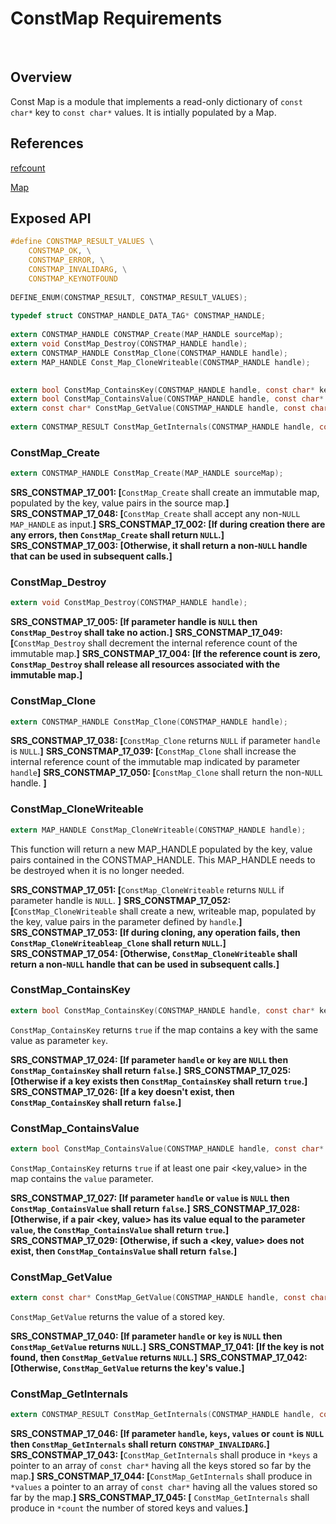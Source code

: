 ConstMap Requirements
================


 
## Overview

Const Map is a module that implements a read-only dictionary of `const char*` key to `const char*` values.  It is intially populated by a Map.

## References
[refcount](../inc/refcount.h)

[Map](map_requirements.docm)

## Exposed API
```C
#define CONSTMAP_RESULT_VALUES \
    CONSTMAP_OK, \
    CONSTMAP_ERROR, \
    CONSTMAP_INVALIDARG, \
    CONSTMAP_KEYNOTFOUND
 
DEFINE_ENUM(CONSTMAP_RESULT, CONSTMAP_RESULT_VALUES);
 
typedef struct CONSTMAP_HANDLE_DATA_TAG* CONSTMAP_HANDLE;
 
extern CONSTMAP_HANDLE CONSTMAP_Create(MAP_HANDLE sourceMap);
extern void ConstMap_Destroy(CONSTMAP_HANDLE handle);
extern CONSTMAP_HANDLE ConstMap_Clone(CONSTMAP_HANDLE handle);
extern MAP_HANDLE Const_Map_CloneWriteable(CONSTMAP_HANDLE handle);

  
extern bool ConstMap_ContainsKey(CONSTMAP_HANDLE handle, const char* key);
extern bool ConstMap_ContainsValue(CONSTMAP_HANDLE handle, const char* value);
extern const char* ConstMap_GetValue(CONSTMAP_HANDLE handle, const char* key);
 
extern CONSTMAP_RESULT ConstMap_GetInternals(CONSTMAP_HANDLE handle, const char*const** keys, const char*const** values, size_t* count);
```


### ConstMap_Create
```C
extern CONSTMAP_HANDLE ConstMap_Create(MAP_HANDLE sourceMap);
```
**SRS_CONSTMAP_17_001: [**`ConstMap_Create` shall create an immutable map, populated by the key, value pairs in the source map.**]** 
**SRS_CONSTMAP_17_048: [**`ConstMap_Create` shall accept any non-`NULL` `MAP_HANDLE` as input.**]** 
**SRS_CONSTMAP_17_002: [**If during creation there are any errors, then `ConstMap_Create` shall return `NULL`.**]** 
**SRS_CONSTMAP_17_003: [**Otherwise, it shall return a non-`NULL` handle that can be used in subsequent calls.**]**

### ConstMap_Destroy
```C
extern void ConstMap_Destroy(CONSTMAP_HANDLE handle);
``` 
**SRS_CONSTMAP_17_005: [**If parameter handle is `NULL` then `ConstMap_Destroy` shall take no action.**]**
**SRS_CONSTMAP_17_049: [**`ConstMap_Destroy` shall decrement the internal reference count of the immutable map.**]**
**SRS_CONSTMAP_17_004: [**If the reference count is zero, `ConstMap_Destroy` shall release all resources associated with the immutable map.**]** 


### ConstMap_Clone
```C
extern CONSTMAP_HANDLE ConstMap_Clone(CONSTMAP_HANDLE handle);
```
**SRS_CONSTMAP_17_038: [**`ConstMap_Clone` returns `NULL` if parameter `handle` is `NULL`.**]** 
**SRS_CONSTMAP_17_039: [**`ConstMap_Clone` shall increase the internal reference count of the immutable map indicated by parameter `handle`**]**
**SRS_CONSTMAP_17_050: [**`ConstMap_Clone` shall  return the non-`NULL` handle. **]**

### ConstMap_CloneWriteable
```C
extern MAP_HANDLE ConstMap_CloneWriteable(CONSTMAP_HANDLE handle);
```

This function will return a new MAP_HANDLE populated by the key, value pairs contained in the CONSTMAP_HANDLE.  This MAP_HANDLE needs to be destroyed when it is no longer needed. 

**SRS_CONSTMAP_17_051: [**`ConstMap_CloneWriteable` returns `NULL` if parameter handle is `NULL`. **]**
**SRS_CONSTMAP_17_052: [**`ConstMap_CloneWriteable` shall create a new, writeable map, populated by the key, value pairs in the parameter defined by `handle`.**]**
**SRS_CONSTMAP_17_053: [**If during cloning, any operation fails, then `ConstMap_CloneWriteableap_Clone` shall return `NULL`.**]**
**SRS_CONSTMAP_17_054: [**Otherwise, `ConstMap_CloneWriteable` shall return a non-`NULL` handle that can be used in subsequent calls.**]**


### ConstMap_ContainsKey
```C
extern bool ConstMap_ContainsKey(CONSTMAP_HANDLE handle, const char* key);
```
`ConstMap_ContainsKey` returns `true` if the map contains a key with the same value as parameter `key`.

**SRS_CONSTMAP_17_024: [**If parameter `handle` or `key` are `NULL` then `ConstMap_ContainsKey` shall return `false`.**]** 
**SRS_CONSTMAP_17_025: [**Otherwise if a key exists then `ConstMap_ContainsKey` shall return `true`.**]** 
**SRS_CONSTMAP_17_026: [**If a key doesn't exist, then `ConstMap_ContainsKey` shall return `false`.**]**

### ConstMap_ContainsValue
```C
extern bool ConstMap_ContainsValue(CONSTMAP_HANDLE handle, const char* value);
```

`ConstMap_ContainsKey` returns `true` if at least one pair <key,value> in the map contains the `value` parameter.

**SRS_CONSTMAP_17_027: [**If parameter `handle` or `value` is `NULL` then `ConstMap_ContainsValue` shall return `false`.**]** 
**SRS_CONSTMAP_17_028: [**Otherwise, if a pair <key, value> has its value equal to the parameter `value`, the `ConstMap_ContainsValue` shall return `true`.**]** 
**SRS_CONSTMAP_17_029: [**Otherwise, if such a <key, value> does not exist, then `ConstMap_ContainsValue` shall return `false`.**]**

### ConstMap_GetValue
```C
extern const char* ConstMap_GetValue(CONSTMAP_HANDLE handle, const char* key);
```
`ConstMap_GetValue` returns the value of a stored key.

**SRS_CONSTMAP_17_040: [**If parameter `handle` or `key` is `NULL` then `ConstMap_GetValue` returns `NULL`.**]** 
**SRS_CONSTMAP_17_041: [**If the key is not found, then `ConstMap_GetValue` returns `NULL`.**]** 
**SRS_CONSTMAP_17_042: [**Otherwise, `ConstMap_GetValue` returns the key's value.**]**

### ConstMap_GetInternals
```C
extern CONSTMAP_RESULT ConstMap_GetInternals(CONSTMAP_HANDLE handle, const char*const** keys, const char*const** values, size_t* count);
```
**SRS_CONSTMAP_17_046: [**If parameter `handle`, `keys`, `values` or `count` is `NULL` then `ConstMap_GetInternals` shall return `CONSTMAP_INVALIDARG`.**]** 
**SRS_CONSTMAP_17_043: [**`ConstMap_GetInternals` shall produce in `*keys` a pointer to an array of `const char*` having all the keys stored so far by the map.**]** 
**SRS_CONSTMAP_17_044: [**`ConstMap_GetInternals` shall produce in `*values` a pointer to an array of `const char*` having all the values stored so far by the map.**]** 
**SRS_CONSTMAP_17_045: [** `ConstMap_GetInternals` shall produce in `*count` the number of stored keys and values.**]**

